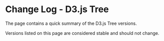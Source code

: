 # Change Log - D3.js Tree
The page contains a quick summary of the D3.js Tree versions.

Versions listed on this page are considered stable and should not change. 
